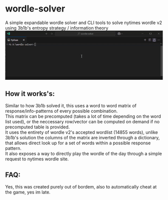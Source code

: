 # wordle-solver
A simple expandable wordle solver and CLI tools to solve nytimes wordle v2 using 3b1b's entropy strategy / information theory\
![demo](demo.gif?raw=true)

## How it works's:
Similar to how 3b1b solved it, this uses a word to word matrix of response/info-patterns of every possible combination.\
This matrix can be precomputed (takes a lot of time depending on the word list used), or the neccessary row/vector can be computed on demand if no precomputed table is provided.\
It uses the entirety of wordle v2's accepted wordlist (14855 words), unlike 3b1b's solution the columns of the matrix are inverted through a dictionary, that allows direct look up for a set of words within a possible response pattern.\
It also exposes a way to directly play the wordle of the day through a simple request to nytimes wordle site.

## FAQ:
Yes, this was created purely out of bordem, also to automatically cheat at the game, yes im late.